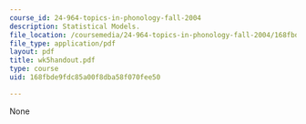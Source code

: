 ```yaml
---
course_id: 24-964-topics-in-phonology-fall-2004
description: Statistical Models.
file_location: /coursemedia/24-964-topics-in-phonology-fall-2004/168fbde9fdc85a00f8dba58f070fee50_wk5handout.pdf
file_type: application/pdf
layout: pdf
title: wk5handout.pdf
type: course
uid: 168fbde9fdc85a00f8dba58f070fee50

---
```

None